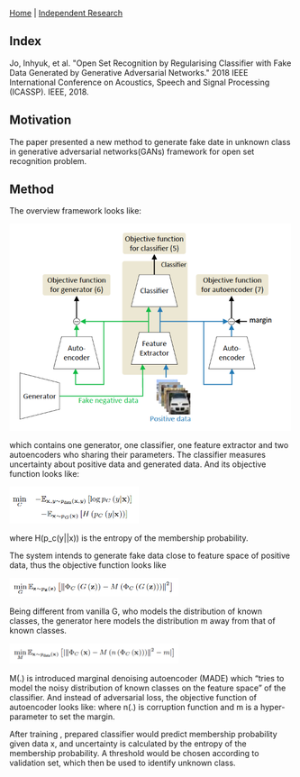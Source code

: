[Home](https://clojia.github.io/) | [Independent Research](https://clojia.github.io/independent_research/) 

## Index
Jo, Inhyuk, et al. "Open Set Recognition by Regularising Classifier with Fake Data Generated by Generative Adversarial Networks." 2018 IEEE International Conference on Acoustics, Speech and Signal Processing (ICASSP). IEEE, 2018.

## Motivation
The paper presented a new method to generate fake date in unknown class in generative adversarial networks(GANs) framework for open set recognition problem.

## Method

The overview framework looks like:

<img src="images/GAN-MDFM-overview.png" width="500"> 

which contains one generator, one classifier, one feature extractor and two autoencoders who sharing their parameters. The classifier measures uncertainty about positive data and generated data. And its objective function looks like:

<img src="images/MDAD-classifier.png" width="230"> 

where H(p_c(y||x)) is the entropy of the membership probability.

The system intends to generate fake data close to feature space of positive data,
thus the objective function looks like 

<img src="images/MDAE-generator.png" width="300"> 

Being different from vanilla G, who models the distribution of known classes, the generator here models the distribution m away from that of known classes.

<img src="images/MDAE-autoencoder.png" width="300"> 

M(.) is introduced marginal denoising autoencoder (MADE) which “tries to model the noisy distribution of known classes on the feature space” of the classifier. And instead of adversarial loss, the objective function of autoencoder looks like:
where n(.) is corruption function and m is a hyper-parameter to set the margin.

After training , prepared classifier would predict membership probability given data
x, and uncertainty is calculated by the entropy of the membership probability. A threshold would be chosen according to validation set, which then be used to identify unknown class.
